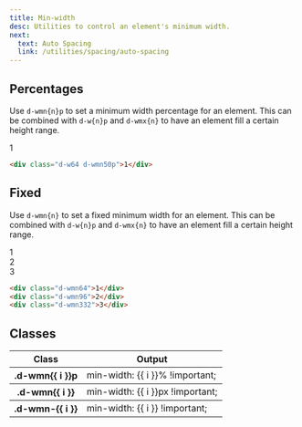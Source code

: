 ```yaml
---
title: Min-width
desc: Utilities to control an element's minimum width.
next:
  text: Auto Spacing
  link: /utilities/spacing/auto-spacing
---
```


## Percentages

Use `d-wmn{n}p` to set a minimum width percentage for an element. This can be combined with `d-w{n}p` and `d-wmx{n}` to have an element fill a certain height range.

<code-well-header class="d-d-flex d-jc-center d-p24 d-bgc-purple-100 d-bgo50 d-w100p d-flow16" custom>
  <div class="d-fl-center d-py16 d-px8 d-w64 d-wmn50p d-bgc-purple-300 d-bar4 d-fs-300 d-fw-bold d-ta-center">1</div>
</code-well-header>

```html
<div class="d-w64 d-wmn50p">1</div>
```

## Fixed

Use `d-wmn{n}` to set a fixed minimum width for an element. This can be combined with `d-w{n}p` and `d-wmx{n}` to have an element fill a certain height range.

<code-well-header class="d-d-flex d-p24 d-bgc-magenta-100 d-bgo50 d-w100p d-flow16 d-of-x-scroll d-fs-300 d-fw-bold d-ta-center" custom>
  <div class="d-fl-center d-py16 d-px8 d-w64 d-h64 d-wmn64 d-bgc-magenta-100 d-bar4">1</div>
  <div class="d-fl-center d-py16 d-px8 d-w64 d-h64 d-wmn96 d-bgc-magenta-100 d-bar4">2</div>
  <div class="d-fl-center d-py16 d-px8 d-w64 d-h64 d-wmn332 d-bgc-magenta-100 d-bar4">3</div>
</code-well-header>

```html
<div class="d-wmn64">1</div>
<div class="d-wmn96">2</div>
<div class="d-wmn332">3</div>
```

<script setup>
  import { percentage, fixed, other } from '@data/width-height.json';
</script>

## Classes

<div class="d-h464 d-of-y-scroll d-bb d-bc-black-200">
  <table class="d-table dialtone-doc-table">
    <thead>
      <tr>
        <th scope="col" class="d-w30p">Class</th>
        <th scope="col">Output</th>
      </tr>
    </thead>
    <tbody>
      <tr v-for="i in percentage">
        <th scope="row" class="d-ff-mono d-fc-purple d-fw-normal d-fs-100">.d-wmn{{ i }}p</th>
        <td class="d-ff-mono d-fc-orange-500 d-fs-100">min-width: {{ i }}% !important;</td>
      </tr>
    </tbody>
    <tbody>
      <tr v-for="i in fixed">
        <th scope="row" class="d-ff-mono d-fc-purple d-fw-normal d-fs-100">.d-wmn{{ i }}</th>
        <td class="d-ff-mono d-fc-orange-500 d-fs-100">min-width: {{ i }}px !important;</td>
      </tr>
    </tbody>
    <tbody>
      <tr v-for="i in other">
        <th scope="row" class="d-ff-mono d-fc-purple d-fw-normal d-fs-100">.d-wmn-{{ i }}</th>
        <td class="d-ff-mono d-fc-orange-500 d-fs-100">min-width: {{ i }} !important;</td>
      </tr>
    </tbody>
  </table>
</div>
